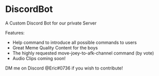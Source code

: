 # DiscordBot

A Custom Discord Bot for our private Server

Features:

- Help command to introduce all possible commands to users
- Great Meme Quality Content for the boys
- The highly requested move-joey-to-afk-channel command (by vote)
- Audio Clips coming soon!

DM me on Discord @Eric#0736 if you wish to contribute!
